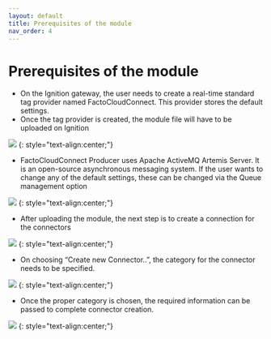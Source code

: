 ```yaml
---
layout: default
title: Prerequisites of the module
nav_order: 4
---
```

# Prerequisites of the module
 *  On the Ignition gateway, the user needs to create a real-time  standard tag provider named FactoCloudConnect. This provider stores the default settings.
 *  Once the tag provider is created, the module file will have to be uploaded on Ignition

 ![](../../assets/images/moduleinstallation.png)
{: style="text-align:center;"}
 *  FactoCloudConnect Producer uses  Apache ActiveMQ Artemis Server. It is an open-source asynchronous messaging system. If the user wants to change any of the default settings, these can be changed via 
 the Queue management option

  ![](../../assets/images/queuemanagement.png)
{: style="text-align:center;"}
 *  After uploading the module, the next step is to create a connection for the connectors 

  ![](../../assets/images/afterinstallation.png)
{: style="text-align:center;"}
 *  On choosing “Create new Connector..”, the category for the connector needs to be specified.
 
 ![](../../assets/images/connectors.png)
{: style="text-align:center;"}
 *  Once the proper category is chosen, the required information can be passed to complete connector creation.

 ![](../../assets/images/kafkaconnection.png)
{: style="text-align:center;"}

